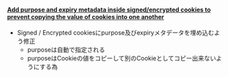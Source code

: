 #### [Add purpose and expiry metadata inside signed/encrypted cookies to prevent copying the value of cookies into one another](https://github.com/rails/rails/pull/32937)

* Signed / Encrypted cookiesにpurpose及びexpiryメタデータを埋め込むよう修正
  * purposeは自動で指定される
  * purposeはCookieの値をコピーして別のCookieとしてコピー出来ないようにする為

